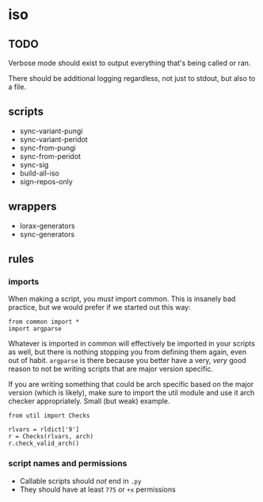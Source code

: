 # iso

## TODO

Verbose mode should exist to output everything that's being called or ran.

There should be additional logging regardless, not just to stdout, but also to a file.

## scripts

* sync-variant-pungi
* sync-variant-peridot
* sync-from-pungi
* sync-from-peridot
* sync-sig
* build-all-iso
* sign-repos-only

## wrappers

* lorax-generators
* sync-generators

## rules

### imports

When making a script, you *must* import common. This is insanely bad practice,
but we would prefer if we started out this way:

```
from common import *
import argparse
```

Whatever is imported in common will effectively be imported in your scripts as
well, but there is nothing stopping you from defining them again, even out of
habit. `argparse` is there because you better have a very, *very* good reason
to not be writing scripts that are major version specific.

If you are writing something that could be arch specific based on the major
version (which is likely), make sure to import the util module and use it arch
checker appropriately. Small (but weak) example.

```
from util import Checks

rlvars = rldict['9']
r = Checks(rlvars, arch)
r.check_valid_arch()
```

### script names and permissions

* Callable scripts should *not* end in `.py`
* They should have at least `775` or `+x` permissions
